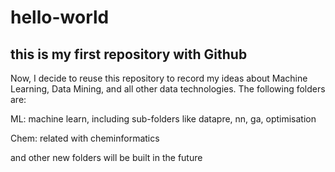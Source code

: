 # hello-world
this is my first repository with Github
-----------
Now, I decide to reuse this repository to record my ideas about Machine Learning, Data Mining, and all other data technologies.
The following folders are:

ML: machine learn, including sub-folders like datapre, nn, ga, optimisation

Chem: related with cheminformatics

and other new folders will be built in the future
